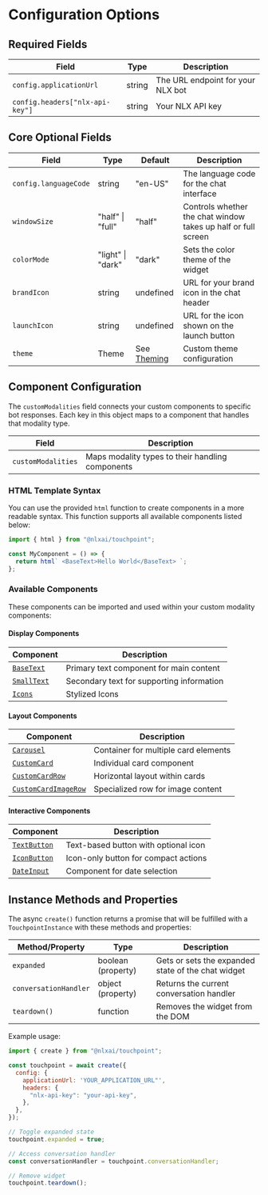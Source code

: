 # Configuration Options

## Required Fields

| Field                           | Type   | Description                       |
| ------------------------------- | ------ | --------------------------------- |
| `config.applicationUrl`         | string | The URL endpoint for your NLX bot |
| `config.headers["nlx-api-key"]` | string | Your NLX API key                  |

## Core Optional Fields

| Field                 | Type              | Default                               | Description                                                   |
| --------------------- | ----------------- | ------------------------------------- | ------------------------------------------------------------- |
| `config.languageCode` | string            | "en-US"                               | The language code for the chat interface                      |
| `windowSize`          | "half" \| "full"  | "half"                                | Controls whether the chat window takes up half or full screen |
| `colorMode`           | "light" \| "dark" | "dark"                                | Sets the color theme of the widget                            |
| `brandIcon`           | string            | undefined                             | URL for your brand icon in the chat header                    |
| `launchIcon`          | string            | undefined                             | URL for the icon shown on the launch button                   |
| `theme`               | Theme             | See [Theming](/touchpoint-ui-theming) | Custom theme configuration                                    |

## Component Configuration

The `customModalities` field connects your custom components to specific bot responses. Each key in this object maps to a component that handles that modality type.

| Field              | Description                                      |
| ------------------ | ------------------------------------------------ |
| `customModalities` | Maps modality types to their handling components |

### HTML Template Syntax

You can use the provided `html` function to create components in a more readable syntax. This function supports all available components listed below:

```javascript
import { html } from "@nlxai/touchpoint";

const MyComponent = () => {
  return html` <BaseText>Hello World</BaseText> `;
};
```

### Available Components

These components can be imported and used within your custom modality components:

#### Display Components

| Component                             | Description                               |
| ------------------------------------- | ----------------------------------------- |
| [`BaseText`](/touchpoint-Typography)  | Primary text component for main content   |
| [`SmallText`](/touchpoint-Typography) | Secondary text for supporting information |
| [`Icons`](/touchpoint-Icons)          | Stylized Icons                            |

#### Layout Components

| Component                                       | Description                          |
| ----------------------------------------------- | ------------------------------------ |
| [`Carousel`](/touchpoint-CustomCards)           | Container for multiple card elements |
| [`CustomCard`](/touchpoint-CustomCards)         | Individual card component            |
| [`CustomCardRow`](/touchpoint-CustomCards)      | Horizontal layout within cards       |
| [`CustomCardImageRow`](/touchpoint-CustomCards) | Specialized row for image content    |

#### Interactive Components

| Component                            | Description                          |
| ------------------------------------ | ------------------------------------ |
| [`TextButton`](/touchpoint-Buttons)  | Text-based button with optional icon |
| [`IconButton`](/touchpoint-Buttons)  | Icon-only button for compact actions |
| [`DateInput`](/touchpoint-DateInput) | Component for date selection         |

## Instance Methods and Properties

The async `create()` function returns a promise that will be fulfilled with a `TouchpointInstance` with these methods and properties:

| Method/Property       | Type               | Description                                        |
| --------------------- | ------------------ | -------------------------------------------------- |
| `expanded`            | boolean (property) | Gets or sets the expanded state of the chat widget |
| `conversationHandler` | object (property)  | Returns the current conversation handler           |
| `teardown()`          | function           | Removes the widget from the DOM                    |

Example usage:

```javascript
import { create } from "@nlxai/touchpoint";

const touchpoint = await create({
  config: {
    applicationUrl: 'YOUR_APPLICATION_URL"',
    headers: {
      "nlx-api-key": "your-api-key",
    },
  },
});

// Toggle expanded state
touchpoint.expanded = true;

// Access conversation handler
const conversationHandler = touchpoint.conversationHandler;

// Remove widget
touchpoint.teardown();
```
